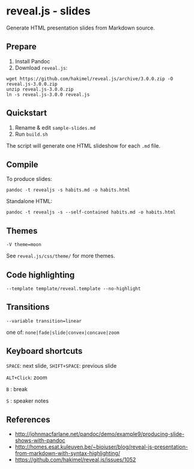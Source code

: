 reveal.js - slides
==================

Generate HTML presentation slides from Markdown source.

Prepare
-------

1. Install Pandoc
2. Download `reveal.js`:
~~~
wget https://github.com/hakimel/reveal.js/archive/3.0.0.zip -O reveal.js-3.0.0.zip
unzip reveal.js-3.0.0.zip
ln -s reveal.js-3.0.0 reveal.js
~~~


Quickstart
----------
1. Rename & edit `sample-slides.md`
2. Run `build.sh`

The script will generate one HTML slideshow for each `.md` file.


Compile
-------

To produce slides:
~~~
pandoc -t revealjs -s habits.md -o habits.html
~~~

Standalone HTML:
~~~
pandoc -t revealjs -s --self-contained habits.md -o habits.html
~~~


Themes
------

`-V theme=moon`

See `reveal.js/css/theme/` for more themes.


Code highlighting
-----------------

`--template template/reveal.template --no-highlight`


Transitions
-----------
`--variable transition=linear`

one of: `none|fade|slide|convex|concave|zoom`


Keyboard shortcuts
------------------

`SPACE`: next slide,
`SHIFT+SPACE`: previous slide

`ALT+Click`: zoom

`B` : break

`S` : speaker notes


References
----------

* http://johnmacfarlane.net/pandoc/demo/example9/producing-slide-shows-with-pandoc
* http://homes.esat.kuleuven.be/~bioiuser/blog/reveal-js-presentation-from-markdown-with-syntax-highlighting/
* https://github.com/hakimel/reveal.js/issues/1052
